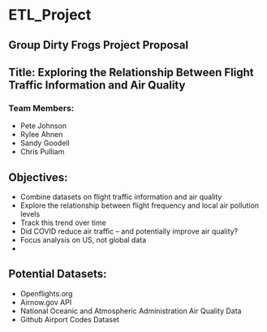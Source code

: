 # ETL_Project
## Group Dirty Frogs Project Proposal

## Title: Exploring the Relationship Between Flight Traffic Information and Air Quality

### Team Members:
- Pete Johnson
- Rylee Ahnen
- Sandy Goodell
- Chris Pulliam

## Objectives:
- Combine datasets on flight traffic information and air quality
- Explore the relationship between flight frequency and local air pollution levels
- Track this trend over time
- Did COVID reduce air traffic – and potentially improve air quality?
- Focus analysis on US, not global data
- 
## Potential Datasets:
- Openflights.org
- Airnow.gov API
- National Oceanic and Atmospheric Administration Air Quality Data
- Github Airport Codes Dataset
